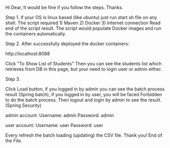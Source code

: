 Hi Dear,
It would be fine if you follow the steps.
Thanks.
  
Step 1.
if your OS is linux based (like ubuntu) just run start.sh file on any shell.
The script required 
    1) Maven
    2) Docker
    3) Internet connection 
Read end of the script result. 
The script would populate Docker images and run the containers automatically.

Step 2.
After successfully deployed the docker containers: 

http://localhost:8088

Click "To Show List of Students"
Then you can see the students list which retrieves from DB in this page,
but your need to login user or admin either.


Step 3.

Click Load button, 
if you logged in by admin you can see 
the batch process result (Spring batch), 
if you logged in by user, you will be faced
Forbidden to do the batch process. 
Then logout and login by admin to see
the result. (Spring Security)

admin account:
    Username: admin 
    Password: admin
    
user account:
    Username: user 
    Password: user

Every refresh the batch loading (updating) the CSV file.
Thank you!
End of the File.